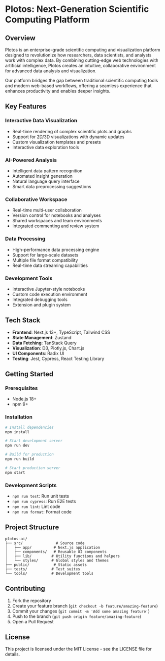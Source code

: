 # Plotos: Next-Generation Scientific Computing Platform

## Overview

Plotos is an enterprise-grade scientific computing and visualization platform designed to revolutionize how researchers, data scientists, and analysts work with complex data. By combining cutting-edge web technologies with artificial intelligence, Plotos creates an intuitive, collaborative environment for advanced data analysis and visualization.

Our platform bridges the gap between traditional scientific computing tools and modern web-based workflows, offering a seamless experience that enhances productivity and enables deeper insights.

## Key Features

### Interactive Data Visualization
- Real-time rendering of complex scientific plots and graphs
- Support for 2D/3D visualizations with dynamic updates
- Custom visualization templates and presets
- Interactive data exploration tools

### AI-Powered Analysis
- Intelligent data pattern recognition
- Automated insight generation
- Natural language query interface
- Smart data preprocessing suggestions

### Collaborative Workspace
- Real-time multi-user collaboration
- Version control for notebooks and analyses
- Shared workspaces and team environments
- Integrated commenting and review system

### Data Processing
- High-performance data processing engine
- Support for large-scale datasets
- Multiple file format compatibility
- Real-time data streaming capabilities

### Development Tools
- Interactive Jupyter-style notebooks
- Custom code execution environment
- Integrated debugging tools
- Extension and plugin system

## Tech Stack

- **Frontend**: Next.js 13+, TypeScript, Tailwind CSS
- **State Management**: Zustand
- **Data Fetching**: TanStack Query
- **Visualization**: D3, Plotly.js, Chart.js
- **UI Components**: Radix UI
- **Testing**: Jest, Cypress, React Testing Library

## Getting Started

### Prerequisites

- Node.js 18+
- npm 9+

### Installation

```bash
# Install dependencies
npm install

# Start development server
npm run dev

# Build for production
npm run build

# Start production server
npm start
```

### Development Scripts

- `npm run test`: Run unit tests
- `npm run cypress`: Run E2E tests
- `npm run lint`: Lint code
- `npm run format`: Format code

## Project Structure

```
plotos-ai/
├── src/               # Source code
│   ├── app/          # Next.js application
│   ├── components/   # Reusable UI components
│   ├── lib/         # Utility functions and helpers
│   └── styles/      # Global styles and themes
├── public/           # Static assets
├── tests/           # Test suites
└── tools/           # Development tools
```

## Contributing

1. Fork the repository
2. Create your feature branch (`git checkout -b feature/amazing-feature`)
3. Commit your changes (`git commit -m 'Add some amazing feature'`)
4. Push to the branch (`git push origin feature/amazing-feature`)
5. Open a Pull Request

## License

This project is licensed under the MIT License - see the LICENSE file for details.
